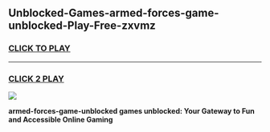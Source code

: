 
## Unblocked-Games-armed-forces-game-unblocked-Play-Free-zxvmz
<h3>
<a href="https://premium76.site?title=armed-forces-game-unblocked&ref=18A1">CLICK TO PLAY</a></h3>
<hr>

<h3>
<a href="https://premium76.site?title=armed-forces-game-unblocked&ref=18A1">CLICK 2 PLAY</a>
  
</h3>

<a href="https://premium76.site?title=armed-forces-game-unblocked&ref=18A1"><img src="https://clearcache.store/games.png"></a>


**armed-forces-game-unblocked games unblocked: Your Gateway to Fun and Accessible Online Gaming**
